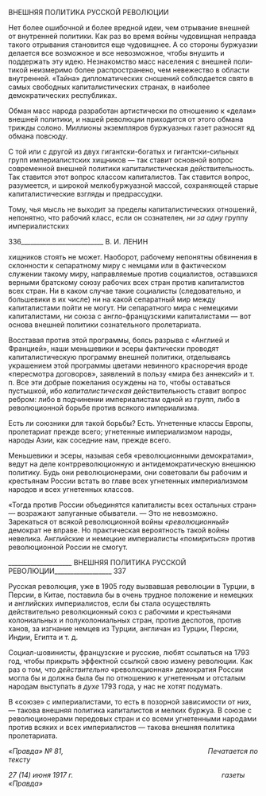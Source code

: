 ВНЕШНЯЯ ПОЛИТИКА РУССКОЙ РЕВОЛЮЦИИ

Нет более ошибочной и более вредной идеи, чем отрывание внешней от внутренней политики. Как раз во время войны чудовищная неправда такого отрывания становится еще чудовищнее. А со стороны буржуазии делается все возможное и все невозможное, чтобы внушить и поддержать эту идею. Незнакомство масс населения с внешней поли­тикой неизмеримо более распространено, чем невежество в области внутренней. «Тай­на» дипломатических сношений соблюдается свято в самых свободных капиталистиче­ских странах, в наиболее демократических республиках.

Обман масс народа разработан артистически по отношению к «делам» внешней по­литики, и нашей революции приходится от этого обмана трижды солоно. Миллионы экземпляров буржуазных газет разносят яд обмана повсюду.

С той или с другой из двух гигантски-богатых и гигантски-сильных групп империа­листских хищников — так ставит основной вопрос современной внешней политики ка­питалистическая действительность. Так ставится этот вопрос классом капиталистов. Так ставится вопрос, разумеется, и широкой мелкобуржуазной массой, сохраняющей старые капиталистические взгляды и предрассудки.

Тому, чья мысль не выходит за пределы капиталистических отношений, непонятно, что рабочий класс, если он сознателен, _ни за одну_ группу империалистских

  

336__________________________ В. И. ЛЕНИН

хищников стоять не может. Наоборот, рабочему непонятны обвинения в склонности к сепаратному миру с немцами или в фактическом служении такому миру, направляемые против социалистов, оставшихся верными братскому союзу рабочих всех стран против капиталистов всех стран. Ни в каком случае такие социалисты (следовательно, и боль­шевики в их числе) ни на какой сепаратный мир между капиталистами пойти не могут. Ни сепаратного мира с немецкими капиталистами, ни союза с англо-французскими ка­питалистами — вот основа внешней политики сознательного пролетариата.

Восставая против этой программы, боясь разрыва с «Англией и Францией», наши меньшевики и эсеры фактически проводят капиталистическую программу внешней по­литики, отделываясь украшением этой программы цветами невинного красноречия вроде «пересмотра договоров», заявлений в пользу «мира без аннексий» и т. п. Все эти добрые пожелания осуждены на то, чтобы оставаться пустышкой, ибо _капиталистиче­ская_ действительность ставит вопрос ребром: либо в подчинении империалистам одной из групп, либо в революционной борьбе против всякого империализма.

Есть ли союзники для такой борьбы? Есть. Угнетенные классы Европы, пролетариат прежде всего; угнетенные империализмом народы, народы Азии, как соседние нам, прежде всего.

Меньшевики и эсеры, называя себя «революционными демократами», ведут на деле контрреволюционную и антидемократическую внешнюю политику. Будь они револю­ционерами, они советовали бы рабочим и крестьянам России встать во главе всех угне­тенных империализмом народов и всех угнетенных классов.

«Тогда против России объединятся капиталисты всех остальных стран» — возража­ют запуганные обыватели. — Это не невозможно. Зарекаться от всякой революционной войны _«революционный»_ демократ не вправе. Но практическая вероятность такой вой­ны невелика. Английские и немецкие империалисты «помириться» против революци­онной России не смогут.

  

____________________ ВНЕШНЯЯ ПОЛИТИКА РУССКОЙ РЕВОЛЮЦИИ__________________ 337

Русская революция, уже в 1905 году вызвавшая революции в Турции, в Персии, в Ки­тае, поставила бы в очень трудное положение и немецких и английских империалистов, если бы стала осуществлять действительно революционный союз с рабочими и кресть­янами колониальных и полуколониальных стран, против деспотов, против ханов, за из­гнание немцев из Турции, англичан из Турции, Персии, Индии, Египта и т. д.

Социал-шовинисты, французские и русские, любят ссылаться на 1793 год, чтобы прикрыть эффектной ссылкой свою измену революции. Как раз о том, что _действи­тельно_ «революционная» демократия России могла бы и должна была бы по отноше­нию к угнетенным и отсталым народам выступать _в духе_ 1793 года, у нас не хотят по­думать.

В «союзе» с империалистами, то есть в позорной зависимости от них, — такова внешняя политика капиталистов и мелких буржуа. В союзе с революционерами пере­довых стран и со всеми угнетенными народами против всяких и всех империалистов — такова внешняя политика пролетариата.

_«Правда» № 81,                                                                          Печатается по тексту_

_27 (14) июня 1917 г.                                                                            газеты «Правда»_